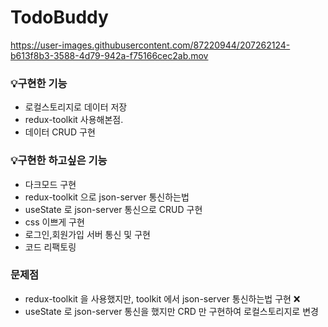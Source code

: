# TodoBuddy

https://user-images.githubusercontent.com/87220944/207262124-b613f8b3-3588-4d79-942a-f75166cec2ab.mov

### 💡구현한 기능

- 로컬스토리지로 데이터 저장
- redux-toolkit 사용해본점.
- 데이터 CRUD 구현

### 💡구현한 하고싶은 기능

- 다크모드 구현
- redux-toolkit 으로 json-server 통신하는법
- useState 로 json-server 통신으로 CRUD 구현
- css 이쁘게 구현
- 로그인,회원가입 서버 통신 및 구현
- 코드 리팩토링

### 문제점

- redux-toolkit 을 사용했지만, toolkit 에서 json-server 통신하는법 구현 ❌
- useState 로 json-server 통신을 했지만 CRD 만 구현하여 로컬스토리지로 변경
